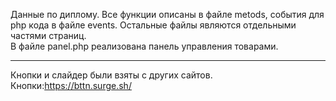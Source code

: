   Данные по диплому. Все функции описаны в файле metods, события для php кода в файле events. Остальные файлы являются отдельными частями страниц. <br>
  В файле panel.php реализована панель управления товарами. <hr>
Кнопки и слайдер были взяты с других сайтов. Кнопки:https://bttn.surge.sh/

